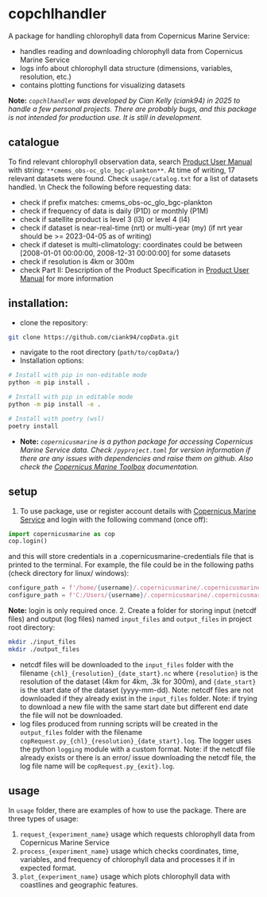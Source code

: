 # copchlhandler
A package for handling chlorophyll data from Copernicus Marine Service:
-  handles reading and downloading chlorophyll data from Copernicus Marine Service
-  logs info about chlorophyll data structure (dimensions, variables, resolution, etc.)
-  contains plotting functions for visualizing datasets

**Note:**
*`copchlhandler` was developed by Cian Kelly (ciank94) in 2025 to handle a few personal projects. There are probably bugs, and this package is not intended for production use. It is still in development.*

## catalogue
To find relevant chlorophyll observation data, search [Product User Manual](https://documentation.marine.copernicus.eu/PUM/CMEMS-OC-PUM.pdf) with string: 
`**cmems_obs-oc_glo_bgc-plankton**`. At time of writing, 17 relevant datasets were found. Check `usage/catalog.txt` for a list of datasets handled.
\n
Check the following before requesting data:
-  check if prefix matches: cmems_obs-oc_glo_bgc-plankton
-  check if frequency of data is daily (P1D) or monthly (P1M) 
-  check if satellite product is level 3 (l3) or level 4 (l4)
-  check if dataset is near-real-time (nrt) or multi-year (my) (if nrt year should be >= 2023-04-05 as of writing)
- check if dateset is multi-climatology: coordinates could be between [2008-01-01 00:00:00, 2008-12-31 00:00:00] for some datasets
- check if resolution is 4km or 300m
- check Part II: Description of the Product Specification in [Product User Manual](https://documentation.marine.copernicus.eu/PUM/CMEMS-OC-PUM.pdf) for more information

## installation:
-  clone the repository:
```bash
git clone https://github.com/ciank94/copData.git
```
-  navigate to the root directory (`path/to/copData/`)
-  Installation options:
  ```bash
  # Install with pip in non-editable mode
  python -m pip install .
  
  # Install with pip in editable mode
  python -m pip install -e .
  
  # Install with poetry (wsl)
  poetry install
  ```
-  **Note:**
*`copernicusmarine` is a python package for accessing Copernicus Marine Service data. Check `/pyproject.toml` for version information if there are any issues with dependencies and raise them on github. Also check the [Copernicus Marine Toolbox](https://help.marine.copernicus.eu/en/articles/7949409-copernicus-marine-toolbox-introduction) documentation.*
## setup
1. To use package, use or register account details with [Copernicus Marine Service](https://marine.copernicus.eu/) and login with the following command (once off):
```python
import copernicusmarine as cop
cop.login()
```
and this will store credentials in a .copernicusmarine-credentials file that is printed to the terminal. For example, the file could be in the following paths (check directory for linux/ windows):
```python
configure_path = f'/home/{username}/.copernicusmarine/.copernicusmarine-credentials' # wsl/linux
configure_path = f'C:/Users/{username}/.copernicusmarine/.copernicusmarine-credentials' # windows
```
**Note:** login is only required once.
2. Create a folder for storing input (netcdf files) and output (log files) named `input_files` and `output_files` in project root directory:
```bash
mkdir ./input_files
mkdir ./output_files
```	
- netcdf files will be downloaded to the `input_files` folder with the filename `{chl}_{resolution}_{date_start}.nc` where `{resolution}` is the resolution of the dataset (4km for 4km, .3k for 300m), and `{date_start}` is the start date of the dataset (yyyy-mm-dd). Note: netcdf files are not downloaded if they already exist in the `input_files` folder. Note: if trying to download a new file with the same start date but different end date the file will not be downloaded.
- log files produced from running scripts will be created in the `output_files` folder with the filename `copRequest.py_{chl}_{resolution}_{date_start}.log`. The logger uses the python `logging` module with a custom format. Note: if the netcdf file already exists or there is an error/ issue downloading the netcdf file, the log file name will be `copRequest.py_{exit}.log`.

## usage
In `usage` folder, there are examples of how to use the package. There are three types of usage:
1. `request_{experiment_name}` usage which requests chlorophyll data from Copernicus Marine Service
2. `process_{experiment_name}` usage which checks coordinates, time, variables, and frequency of chlorophyll data and processes it if in expected format.
3. `plot_{experiment_name}` usage which plots chlorophyll data with coastlines and geographic features.



